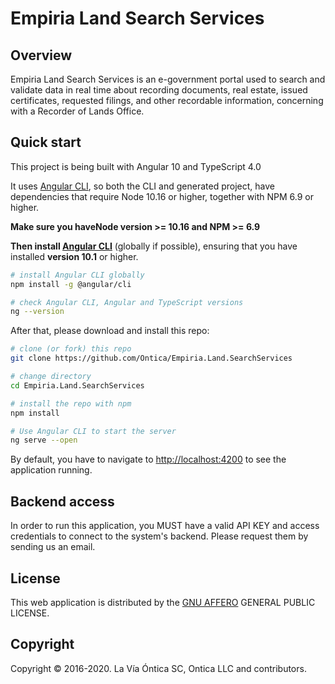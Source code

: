 ﻿# Empiria Land Search Services

## Overview

Empiria Land Search Services is an e-government portal used to search and validate data in real time about recording documents, real estate, issued certificates, requested filings, and other recordable information, concerning with a Recorder of Lands Office.

## Quick start

This project is being built with Angular 10 and TypeScript 4.0

It uses [Angular CLI](https://github.com/angular/angular-cli), so both the CLI and generated project, have dependencies that require Node 10.16 or higher, together with NPM 6.9 or higher.

**Make sure you haveNode version >= 10.16 and NPM >= 6.9**

**Then install [Angular CLI](https://github.com/angular/angular-cli)** (globally if possible), ensuring that you have installed **version 10.1** or higher.

```bash
# install Angular CLI globally
npm install -g @angular/cli

# check Angular CLI, Angular and TypeScript versions
ng --version
```

After that, please download and install this repo:

```bash
# clone (or fork) this repo
git clone https://github.com/Ontica/Empiria.Land.SearchServices

# change directory
cd Empiria.Land.SearchServices

# install the repo with npm
npm install

# Use Angular CLI to start the server
ng serve --open
```

By default, you have to navigate to [http://localhost:4200](http://localhost:4200) to see the application running.

## Backend access

In order to run this application, you MUST have a valid API KEY and access credentials to connect to the system's backend. Please request them by sending us an email.

## License

This web application is distributed by the [GNU AFFERO](https://github.com/Ontica/Empiria.Land.SearchServices/blob/master/LICENSE.txt) GENERAL PUBLIC LICENSE.

## Copyright

Copyright © 2016-2020. La Vía Óntica SC, Ontica LLC and contributors.
